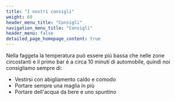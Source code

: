 ```yaml
---
title: "I nostri consigli"
weight: 60
header_menu_title: "Consigli"
navigation_menu_title: "Consigli"
header_menu: false
detailed_page_homepage_content: true
---
```

Nella faggeta la temperatura può essere più bassa che nelle zone circostanti e il primo bar è a circa 10 minuti di automobile, quindi noi consigliamo sempre di: 
* Vestirsi con abigliamento caldo e comodo
* Portare sempre una maglia in più
* Portare dell'acqua da bere e uno spuntino
